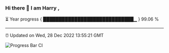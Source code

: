 ### Hi there 👋 I am Harry , 

⏳ Year progress { █████████████████████████████▁ } 99.06 %

---

⏰ Updated on Wed, 28 Dec 2022 13:55:21 GMT

![Progress Bar CI](https://github.com/duykhang68/duykhang68/workflows/Progress%20Bar%20CI/badge.svg)
